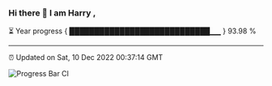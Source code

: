 ### Hi there 👋 I am Harry , 

⏳ Year progress { ████████████████████████████▁▁ } 93.98 %

---

⏰ Updated on Sat, 10 Dec 2022 00:37:14 GMT

![Progress Bar CI](https://github.com/duykhang68/duykhang68/workflows/Progress%20Bar%20CI/badge.svg)
